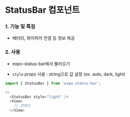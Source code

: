 # StatusBar 컴포넌트

### 1. 기능 및 특징

- 배터리, 와이파이 연결 등 정보 제공

### 2. 사용

- expo-status-bar에서 불러오기

- `style` props 사용 : string으로 값 설정 (ex. auto, dark, light)

```js
import { StatusBar } from 'expo-status-bar';

<>
  <StatusBar style="light" />
  <View>
    // 콘텐츠
  </View>
```
